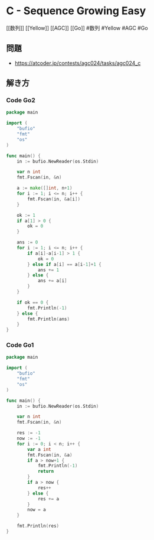 # C - Sequence Growing Easy
[[数列]] [[Yellow]] [[AGC]] [[Go]]
#数列 #Yellow #AGC #Go 

## 問題
- https://atcoder.jp/contests/agc024/tasks/agc024_c

## 解き方
### Code Go2
```go
package main

import (
	"bufio"
	"fmt"
	"os"
)

func main() {
	in := bufio.NewReader(os.Stdin)

	var n int
	fmt.Fscan(in, &n)

	a := make([]int, n+1)
	for i := 1; i <= n; i++ {
		fmt.Fscan(in, &a[i])
	}

	ok := 1
	if a[1] > 0 {
		ok = 0
	}

	ans := 0
	for i := 1; i <= n; i++ {
		if a[i]-a[i-1] > 1 {
			ok = 0
		} else if a[i] == a[i-1]+1 {
			ans += 1
		} else {
			ans += a[i]
		}
	}

	if ok == 0 {
		fmt.Println(-1)
	} else {
		fmt.Println(ans)
	}
}
```

### Code Go1
```go
package main

import (
	"bufio"
	"fmt"
	"os"
)

func main() {
	in := bufio.NewReader(os.Stdin)

	var n int
	fmt.Fscan(in, &n)

	res := -1
	now := -1
	for i := 0; i < n; i++ {
		var a int
		fmt.Fscan(in, &a)
		if a > now+1 {
			fmt.Println(-1)
			return
		}
		if a > now {
			res++
		} else {
			res += a
		}
		now = a
	}

	fmt.Println(res)
}
```